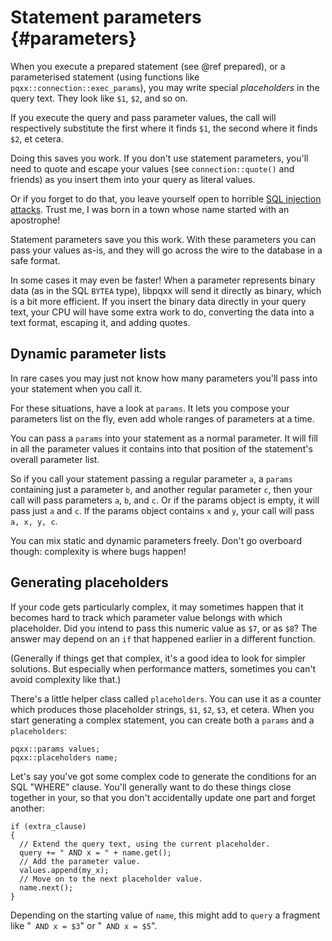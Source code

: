 Statement parameters                                        {#parameters}
====================

When you execute a prepared statement (see @ref prepared), or a parameterised
statement (using functions like `pqxx::connection::exec_params`), you may write
special _placeholders_ in the query text.  They look like `$1`, `$2`, and so
on.

If you execute the query and pass parameter values, the call will respectively
substitute the first where it finds `$1`, the second where it finds `$2`, et
cetera.

Doing this saves you work.  If you don't use statement parameters, you'll need
to quote and escape your values (see `connection::quote()` and friends) as you
insert them into your query as literal values.

Or if you forget to do that, you leave yourself open to horrible
[SQL injection attacks](https://xkcd.com/327/).  Trust me, I was born in a town
whose name started with an apostrophe!

Statement parameters save you this work.  With these parameters you can pass
your values as-is, and they will go across the wire to the database in a safe
format.

In some cases it may even be faster!  When a parameter represents binary data
(as in the SQL `BYTEA` type), libpqxx will send it directly as binary, which is
a bit more efficient.  If you insert the binary data directly in your query
text, your CPU will have some extra work to do, converting the data into a text
format, escaping it, and adding quotes.


Dynamic parameter lists
-----------------------

In rare cases you may just not know how many parameters you'll pass into your
statement when you call it.

For these situations, have a look at `params`.  It lets you compose your
parameters list on the fly, even add whole ranges of parameters at a time.

You can pass a `params` into your statement as a normal parameter.  It will
fill in all the parameter values it contains into that position of the
statement's overall parameter list.

So if you call your statement passing a regular parameter `a`, a
`params` containing just a parameter `b`, and another regular parameter `c`,
then your call will pass parameters `a`, `b`, and `c`.  Or if the params object
is empty, it will pass just `a` and `c`.  If the params object contains `x` and
`y`, your call will pass `a, x, y, c`.

You can mix static and dynamic parameters freely.  Don't go overboard though:
complexity is where bugs happen!


Generating placeholders
-----------------------

If your code gets particularly complex, it may sometimes happen that it becomes
hard to track which parameter value belongs with which placeholder.  Did you
intend to pass this numeric value as `$7`, or as `$8`?  The answer may depend
on an `if` that happened earlier in a different function.

(Generally if things get that complex, it's a good idea to look for simpler
solutions.  But especially when performance matters, sometimes you can't avoid
complexity like that.)

There's a little helper class called `placeholders`.  You can use it as a
counter which produces those placeholder strings, `$1`, `$2`, `$3`, et cetera.
When you start generating a complex statement, you can create both a `params`
and a `placeholders`:

    pqxx::params values;
    pqxx::placeholders name;

Let's say you've got some complex code to generate the conditions for an SQL
"WHERE" clause.  You'll generally want to do these things close together in
your, so that you don't accidentally update one part and forget another:

    if (extra_clause)
    {
      // Extend the query text, using the current placeholder.
      query += " AND x = " + name.get();
      // Add the parameter value.
      values.append(my_x);
      // Move on to the next placeholder value.
      name.next();
    }

Depending on the starting value of `name`, this might add to `query` a fragment
like "` AND x = $3`" or "` AND x = $5`".
